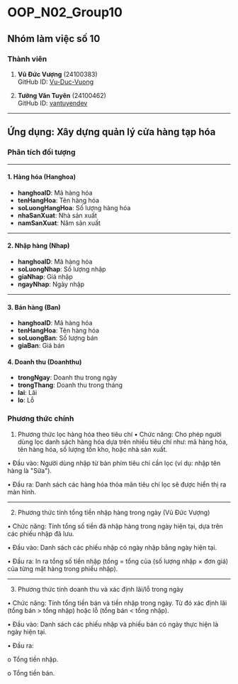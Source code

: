 # OOP_N02_Group10

## Nhóm làm việc số 10

### Thành viên

1. **Vũ Đức Vượng** (24100383)  
   GitHub ID: [Vu-Duc-Vuong](https://github.com/Vu-Duc-Vuong)

2. **Tưởng Văn Tuyên** (24100462)  
   GitHub ID: [vantuyendev](https://github.com/vantuyendev)

---

## Ứng dụng: Xây dựng quản lý cửa hàng tạp hóa


### **Phân tích đối tượng**

---

#### **1. Hàng hóa (Hanghoa)**
- **hanghoaID**: Mã hàng hóa
- **tenHangHoa**: Tên hàng hóa
- **soLuongHangHoa**: Số lượng hàng hóa
- **nhaSanXuat**: Nhà sản xuất
- **namSanXuat**: Năm sản xuất

---

#### **2. Nhập hàng (Nhap)**
- **hanghoaID**: Mã hàng hóa
- **soLuongNhap**: Số lượng nhập
- **giaNhap**: Giá nhập
- **ngayNhap**: Ngày nhập

---

#### **3. Bán hàng (Ban)**
- **hanghoaID**: Mã hàng hóa
- **tenHangHoa**: Tên hàng hóa
- **soLuongBan**: Số lượng bán
- **giaBan**: Giá bán


#### **4. Doanh thu (Doanhthu)**
- **trongNgay**: Doanh thu trong ngày
- **trongThang**: Doanh thu trong tháng
- **lai**: Lãi
- **lo**: Lỗ

### **Phương thức chính**

1. Phương thức lọc hàng hóa theo tiêu chí
•	Chức năng: Cho phép người dùng lọc danh sách hàng hóa dựa trên nhiều tiêu chí như: mã hàng hóa, tên hàng hóa, số lượng tồn kho, hoặc nhà sản xuất.

•	Đầu vào: Người dùng nhập từ bàn phím tiêu chí cần lọc (ví dụ: nhập tên hàng là "Sữa").

•	Đầu ra: Danh sách các hàng hóa thỏa mãn tiêu chí lọc sẽ được hiển thị ra màn hình.
________________________________________
 2. Phương thức tính tổng tiền nhập hàng trong ngày (Vũ Đức Vượng)

•	Chức năng: Tính tổng số tiền đã nhập hàng trong ngày hiện tại, dựa trên các phiếu nhập đã lưu.

•	Đầu vào: Danh sách các phiếu nhập có ngày nhập bằng ngày hiện tại.

•	Đầu ra: In ra tổng số tiền nhập (tổng =  tổng của (số lượng nhập × đơn giá) của từng mặt hàng trong phiếu nhập).
________________________________________
 3. Phương thức tính doanh thu và xác định lãi/lỗ trong ngày

•	Chức năng: Tính tổng tiền bán và tiền nhập trong ngày. Từ đó xác định lãi (tổng bán > tổng nhập) hoặc lỗ (tổng bán < tổng nhập).

•	Đầu vào: Danh sách các phiếu nhập và phiếu bán có ngày thực hiện là ngày hiện tại.

•	Đầu ra:

o	Tổng tiền nhập.

o	Tổng tiền bán.
